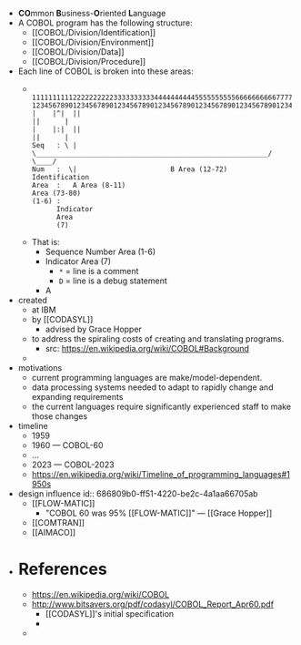 - **CO**mmon **B**usiness-**O**riented **L**anguage
- A COBOL program has the following structure:
	- [[COBOL/Division/Identification]]
	- [[COBOL/Division/Environment]]
	- [[COBOL/Division/Data]]
	- [[COBOL/Division/Procedure]]
- Each line of COBOL is broken into these areas:
	- ```
	           11111111112222222222333333333344444444445555555555666666666677777777778
	  12345678901234567890123456789012345678901234567890123456789012345678901234567890
	  |    |^|  ||                                                           ||      |
	  |    |:|  ||                                                           ||      |
	  Seq   : \ | \_________________________________________________________/  \____/
	  Num   :  \|                       B Area (12-72)                          Identification
	  Area  :   A Area (8-11)                                                   Area (73-80)
	  (1-6) :
	        Indicator
	        Area
	        (7)
	  ```
	- That is:
		- Sequence Number Area (1-6)
		- Indicator Area (7)
			- `*` = line is a comment
			- `D` = line is a debug statement
		- A
- created
	- at IBM
	- by [[CODASYL]]
		- advised by Grace Hopper
	- to address the spiraling costs of creating and translating programs.
		- src: https://en.wikipedia.org/wiki/COBOL#Background
	-
- motivations
	- current programming languages are make/model-dependent.
	- data processing systems needed to adapt to rapidly change and expanding requirements
	- the current languages require significantly experienced staff to make those changes
- timeline
	- 1959
	- 1960 — COBOL-60
	- ...
	- 2023 — COBOL-2023
	- https://en.wikipedia.org/wiki/Timeline_of_programming_languages#1950s
- design influence
  id:: 686809b0-ff51-4220-be2c-4a1aa66705ab
	- [[FLOW-MATIC]]
		- "COBOL 60 was 95% [[FLOW-MATIC]]" — [[Grace Hopper]]
	- [[COMTRAN]]
	- [[AIMACO]]
- # References
	- https://en.wikipedia.org/wiki/COBOL
	- http://www.bitsavers.org/pdf/codasyl/COBOL_Report_Apr60.pdf
		- [[CODASYL]]'s initial specification
		-
	-